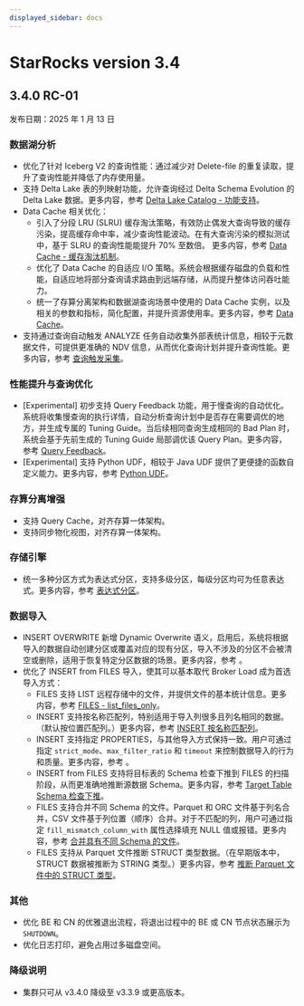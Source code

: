 ```yaml
---
displayed_sidebar: docs
---
```


# StarRocks version 3.4

## 3.4.0 RC-01

发布日期：2025 年 1 月 13 日

### 数据湖分析

- 优化了针对 Iceberg V2 的查询性能：通过减少对 Delete-file 的重复读取，提升了查询性能并降低了内存使用量。
- 支持 Delta Lake 表的列映射功能，允许查询经过 Delta Schema Evolution 的 Delta Lake 数据。更多内容，参考 [Delta Lake Catalog - 功能支持](https://docs.starrocks.io/zh/docs/data_source/catalog/deltalake_catalog/#%E5%8A%9F%E8%83%BD%E6%94%AF%E6%8C%81)。
- Data Cache 相关优化： 
  - 引入了分段 LRU (SLRU) 缓存淘汰策略，有效防止偶发大查询导致的缓存污染，提高缓存命中率，减少查询性能波动。在有大查询污染的模拟测试中，基于 SLRU 的查询性能能提升 70% 至数倍。 更多内容，参考 [Data Cache - 缓存淘汰机制](https://docs.starrocks.io/zh/docs/data_source/data_cache/#%E7%BC%93%E5%AD%98%E6%B7%98%E6%B1%B0%E6%9C%BA%E5%88%B6)。
  - 优化了 Data Cache 的自适应 I/O 策略。系统会根据缓存磁盘的负载和性能，自适应地将部分查询请求路由到远端存储，从而提升整体访问吞吐能力。
  - 统一了存算分离架构和数据湖查询场景中使用的 Data Cache 实例，以及相关的参数和指标，简化配置，并提升资源使用率。更多内容，参考 [Data Cache](https://docs.starrocks.io/zh/docs/using_starrocks/caching/block_cache/)。
- 支持通过查询自动触发 ANALYZE 任务自动收集外部表统计信息，相较于元数据文件，可提供更准确的 NDV 信息，从而优化查询计划并提升查询性能。更多内容，参考 [查询触发采集](https://docs.starrocks.io/zh/docs/using_starrocks/Cost_based_optimizer/#%E6%9F%A5%E8%AF%A2%E8%A7%A6%E5%8F%91%E9%87%87%E9%9B%86)。

<!--
- 提供针对 Iceberg 的 Time Travel 查询功能，可通过指定 TIMESTAMP 或 VERSION，从指定的 BRANCH 或 TAG 读取数据。
- 支持数据湖查询的异步查询片段投递。通过让 FE 获取文件和 BE 执行查询并行执行，消除了 BE 必须在 FE 获取所有文件之后才能执行查询的限制，从而降低涉及大量未缓存文件的数据湖查询的整体延迟。同时减少因缓存文件列表而带给 FE 的内存压力，提升查询稳定性。（目前已实现对 Hudi 和 Delta Lake 的优化，对 Iceberg 的优化仍在开发中。）
-->

### 性能提升与查询优化

- [Experimental] 初步支持 Query Feedback 功能，用于慢查询的自动优化。系统将收集慢查询的执行详情，自动分析查询计划中是否存在需要调优的地方，并生成专属的 Tuning Guide。当后续相同查询生成相同的 Bad Plan 时，系统会基于先前生成的 Tuning Guide 局部调优该 Query Plan。更多内容，参考 [Query Feedback](https://docs.starrocks.io/zh/docs/using_starrocks/query_feedback/)。
- [Experimental] 支持 Python UDF，相较于 Java UDF 提供了更便捷的函数自定义能力。更多内容，参考 [Python UDF](https://docs.starrocks.io/zh/docs/sql-reference/sql-functions/Python_UDF/)。

<!--
- [Experimental] 支持 Arrow Flight 接口，可更高效读取大数据量的查询结果，并使 BE 替代 FE 直接处理返回结果，显著降低 FE 压力，特别适用于大数据分析、处理和机器学习等场景。
- 支持多列 OR 谓词的下推，允许带有多列 OR 条件（如 `a = xxx OR b = yyy`）的查询利用对应列索引，从而减少数据读取量并提升查询性能。
- 优化了 TPC-DS 查询性能。在 TPC-DS 1TB Iceberg 数据集下，查询性能提升20%。优化手段包括利用主外键做表裁剪和聚合列裁剪，以及聚合下推位置改进等。
-->

### 存算分离增强

- 支持 Query Cache，对齐存算一体架构。
- 支持同步物化视图，对齐存算一体架构。

### 存储引擎

- 统一多种分区方式为表达式分区，支持多级分区，每级分区均可为任意表达式。更多内容，参考 [表达式分区](https://docs.starrocks.io/zh/docs/table_design/data_distribution/expression_partitioning/)。

<!--
- [Preview] 通过引入通用聚合函数状态存储框架，聚合表可以支持所有 StarRocks 原生聚合函数。
- 支持向量索引，能够在对大规模、高维向量数据下进行快速近似最近邻搜索（ANNS），满足深度学习和机器学习等场景需求。目前支持两种向量索引类型：IVFPQ 和 HNSW。
-->

### 数据导入

- INSERT OVERWRITE 新增 Dynamic Overwrite 语义，启用后，系统将根据导入的数据自动创建分区或覆盖对应的现有分区，导入不涉及的分区不会被清空或删除，适用于恢复特定分区数据的场景。更多内容，参考 []()。
- 优化了 INSERT from FILES 导入，使其可以基本取代 Broker Load 成为首选导入方式： 
  - FILES 支持 LIST 远程存储中的文件，并提供文件的基本统计信息。更多内容，参考 [FILES - list_files_only](https://docs.starrocks.io/zh/docs/sql-reference/sql-functions/table-functions/files/#list_files_only)。
  - INSERT 支持按名称匹配列，特别适用于导入列很多且列名相同的数据。（默认按位置匹配列。）更多内容，参考 [INSERT 按名称匹配列](https://docs.starrocks.io/zh/docs/loading/InsertInto/#insert-%E6%8C%89%E5%90%8D%E7%A7%B0%E5%8C%B9%E9%85%8D%E5%88%97)。
  - INSERT 支持指定 PROPERTIES，与其他导入方式保持一致。用户可通过指定 `strict_mode`、`max_filter_ratio` 和 `timeout` 来控制数据导入的行为和质量。更多内容，参考 [](https://docs.starrocks.io/zh/docs/sql-reference/sql-statements/loading_unloading/INSERT/#properties)。
  - INSERT from FILES 支持将目标表的 Schema 检查下推到 FILES 的扫描阶段，从而更准确地推断源数据 Schema。更多内容，参考 [Target Table Schema 检查下推](https://docs.starrocks.io/zh/docs/sql-reference/sql-functions/table-functions/files/#target-table-schema-%E6%A3%80%E6%9F%A5%E4%B8%8B%E6%8E%A8)。
  - FILES 支持合并不同 Schema 的文件。Parquet 和 ORC 文件基于列名合并，CSV 文件基于列位置（顺序）合并。对于不匹配的列，用户可通过指定 `fill_mismatch_column_with` 属性选择填充 NULL 值或报错。更多内容，参考 [合并具有不同 Schema 的文件](https://docs.starrocks.io/zh/docs/sql-reference/sql-functions/table-functions/files/#%E5%90%88%E5%B9%B6%E5%85%B7%E6%9C%89%E4%B8%8D%E5%90%8C-schema-%E7%9A%84%E6%96%87%E4%BB%B6)。
  - FILES 支持从 Parquet 文件推断 STRUCT 类型数据。（在早期版本中，STRUCT 数据被推断为 STRING 类型。）更多内容，参考 [推断 Parquet 文件中的 STRUCT 类型](https://docs.starrocks.io/zh/docs/sql-reference/sql-functions/table-functions/files/#%E6%8E%A8%E6%96%AD-parquet-%E6%96%87%E4%BB%B6%E4%B8%AD%E7%9A%84-struct-%E7%B1%BB%E5%9E%8B)。

<!--
- 支持将多个并发的 Stream Load 请求合并为一个事务批量提交，从而提高实时数据导入的吞吐能力，对于高并发、小批量（KB到几十MB）实时导入场景特别有用，可以减少频繁导入操作导致的数据版本过多、避免 Compaction 过程中的大量资源消耗，并且降低过多小文件带来的 IOPS 和 I/O 延迟。
-->

### 其他

- 优化 BE 和 CN 的优雅退出流程，将退出过程中的 BE 或 CN 节点状态展示为 `SHUTDOWN`。
- 优化日志打印，避免占用过多磁盘空间。

<!--
- 存算一体集群支持备份恢复更多对象：逻辑视图、External Catalog 元数据，以及表达式分区和 List 分区。
- [Preview] 支持在 Follower FE 上进行 CheckPoint，以避免 CheckPoint 期间 Leader FE 内存大量消耗，从而提升 Leader FE 的稳定性。
-->

### 降级说明

- 集群只可从 v3.4.0 降级至 v3.3.9 或更高版本。

